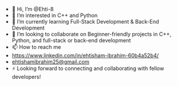 - 👋 Hi, I’m @Ehti-8
- 👀 I’m interested in C++ and Python
- 🌱 I’m currently learning  Full-Stack Development & Back-End Development
- 💞️ I’m looking to collaborate on Beginner-friendly projects in C++, Python, and full-stack or back-end development
- 📫 How to reach me
- https://www.linkedin.com/in/ehtisham-ibrahim-60b4a52b4/
- ehtishamibrahim25@gmail.com
- ⚡ Looking forward to connecting and collaborating with fellow developers!

<!---
Ehti-8/Ehti-8 is a ✨ special ✨ repository because its `README.md` (this file) appears on your GitHub profile.
You can click the Preview link to take a look at your changes.
--->
